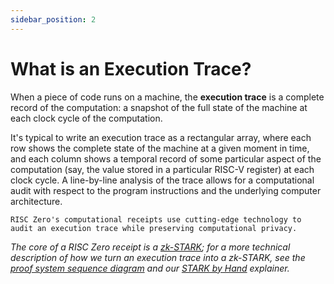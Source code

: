 ```yaml
---
sidebar_position: 2
---
```


# What is an Execution Trace?

When a piece of code runs on a machine, the **execution trace** is a complete
record of the computation: a snapshot of the full state of the machine at each
clock cycle of the computation.

It's typical to write an execution trace as a rectangular array, where each row
shows the complete state of the machine at a given moment in time, and each
column shows a temporal record of some particular aspect of the computation
(say, the value stored in a particular RISC-V register) at each clock cycle. A
line-by-line analysis of the trace allows for a computational audit with respect
to the program instructions and the underlying computer architecture.

`RISC Zero's computational receipts use cutting-edge technology to audit an
execution trace while preserving computational privacy.`

_The core of a RISC Zero receipt is a [zk-STARK]; for a more technical
description of how we turn an execution trace into a zk-STARK, see the [proof
system sequence diagram] and our [STARK by Hand] explainer._


[zk-STARK]: ../reference-docs/about-starks.md
[proof system sequence diagram]: proof-system-sequence-diagram.md
[STARK by Hand]: stark-by-hand.md
